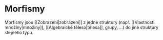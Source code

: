 # Morfismy
Morfismy jsou [[Zobrazení|zobrazení]] z jedné struktury (např. [[Vlastnosti množiny|množiny]], [[Algebraické těleso|tělesa]], grupy, ...) do jiné struktury stejného typu.